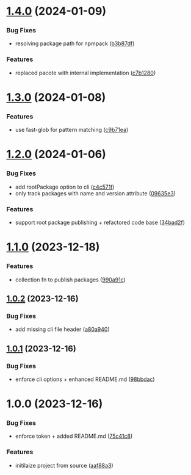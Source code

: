 # [1.4.0](https://github.com/tada5hi/workspaces-publish/compare/v1.3.0...v1.4.0) (2024-01-09)


### Bug Fixes

* resolving package path for npmpack ([b3b87df](https://github.com/tada5hi/workspaces-publish/commit/b3b87dfb61df5a130bc4ed70c8a702b5977e208a))


### Features

* replaced pacote with internal implementation ([c7b1280](https://github.com/tada5hi/workspaces-publish/commit/c7b128088c0e1abfc23312901069b41b7cc54e83))

# [1.3.0](https://github.com/tada5hi/workspaces-publish/compare/v1.2.0...v1.3.0) (2024-01-08)


### Features

* use fast-glob for pattern matching ([c9b71ea](https://github.com/tada5hi/workspaces-publish/commit/c9b71ea83173db5e1c72fe6eaf6bf6ae00f973ed))

# [1.2.0](https://github.com/tada5hi/workspaces-publish/compare/v1.1.0...v1.2.0) (2024-01-06)


### Bug Fixes

* add rootPackage option to cli ([c4c571f](https://github.com/tada5hi/workspaces-publish/commit/c4c571fc34c43db297d161dacb17764c0c390079))
* only track packages with name and version attribute ([09635e3](https://github.com/tada5hi/workspaces-publish/commit/09635e3c65944d9785aee9a81dd2614989138de2))


### Features

* support root package publishing + refactored code base ([34bad2f](https://github.com/tada5hi/workspaces-publish/commit/34bad2fe35155324423d587e71fe2cfa5a499835))

# [1.1.0](https://github.com/tada5hi/workspaces-publish/compare/v1.0.2...v1.1.0) (2023-12-18)


### Features

* collection fn to publish packages ([990a91c](https://github.com/tada5hi/workspaces-publish/commit/990a91cd6608eeaf70387c6eb757b34ec685ad5b))

## [1.0.2](https://github.com/tada5hi/workspaces-publish/compare/v1.0.1...v1.0.2) (2023-12-16)


### Bug Fixes

* add missing cli file header ([a80a940](https://github.com/tada5hi/workspaces-publish/commit/a80a940e684595c42d75c5f69cc97960338a9cc4))

## [1.0.1](https://github.com/tada5hi/workspaces-publish/compare/v1.0.0...v1.0.1) (2023-12-16)


### Bug Fixes

* enforce cli options + enhanced README.md ([98bbdac](https://github.com/tada5hi/workspaces-publish/commit/98bbdac5f331f8b055b926d5c1dcac7988331376))

# 1.0.0 (2023-12-16)


### Bug Fixes

* enforce token + added README.md ([75c41c8](https://github.com/tada5hi/workspaces-publish/commit/75c41c8d04e0a5490570ceb7d909d19bd66ae425))


### Features

* initilaize project from source ([aaf88a3](https://github.com/tada5hi/workspaces-publish/commit/aaf88a3a5cd6945692eb76710d94fd74185d10e9))
